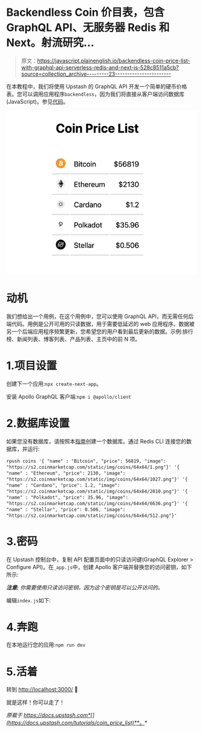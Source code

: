 # Backendless Coin 价目表，包含 GraphQL API、无服务器 Redis 和 Next。射流研究…

> 原文：<https://javascript.plainenglish.io/backendless-coin-price-list-with-graphql-api-serverless-redis-and-next-js-528c8511a5cb?source=collection_archive---------23----------------------->

在本教程中，我们将使用 Upstash 的 GraphQL API 开发一个简单的硬币价格表。您可以调用应用程序`backendless`，因为我们将直接从客户端访问数据库(JavaScript)。参见[代码](https://github.com/upstash/examples/tree/master/coin-price-list)。

![](img/0e2d9b49246af0d0463295b29cfef9cb.png)

# 动机

我们想给出一个用例，在这个用例中，您可以使用 GraphQL API，而无需任何后端代码。用例是公开可用的只读数据，用于需要低延迟的 web 应用程序。数据被另一个后端应用程序频繁更新，您希望您的用户看到最后更新的数据。示例:排行榜、新闻列表、博客列表、产品列表、主页中的前 N 项。

# 1.项目设置

创建下一个应用:`npx create-next-app`。

安装 Apollo GraphQL 客户端:`npm i @apollo/client`

# 2.数据库设置

如果您没有数据库，请按照本[指南](https://docs.upstash.com/)创建一个数据库。通过 Redis CLI 连接您的数据库，并运行:

```
rpush coins '{ "name" : "Bitcoin", "price": 56819, "image": "https://s2.coinmarketcap.com/static/img/coins/64x64/1.png"}' '{ "name" : "Ethereum", "price": 2130, "image": "https://s2.coinmarketcap.com/static/img/coins/64x64/1027.png"}' '{ "name" : "Cardano", "price": 1.2, "image": "https://s2.coinmarketcap.com/static/img/coins/64x64/2010.png"}' '{ "name" : "Polkadot", "price": 35.96, "image": "https://s2.coinmarketcap.com/static/img/coins/64x64/6636.png"}' '{ "name" : "Stellar", "price": 0.506, "image": "https://s2.coinmarketcap.com/static/img/coins/64x64/512.png"}'
```

# 3.密码

在 Upstash 控制台中，复制 API 配置页面中的只读访问键(GraphQL Explorer > Configure API)。在`_app.js`中，创建 Apollo 客户端并替换您的访问密钥，如下所示:

***注意:*** *你需要使用只读访问密钥，因为这个密钥是可以公开访问的。*

编辑`index.js`如下:

# 4.奔跑

在本地运行您的应用:`npm run dev`

# 5.活着

转到 [http://localhost:3000/](http://localhost:3000/) 🎉

就是这样！你可以走了！

*原载于 https://docs.upstash.com*[](https://docs.upstash.com/tutorials/coin_price_list)**。**